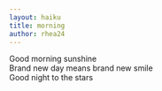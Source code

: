 ```yaml
---
layout: haiku
title: morning
author: rhea24
---
```


Good morning sunshine<br>
Brand new day means brand new smile<br>
Good night to the stars<br>
